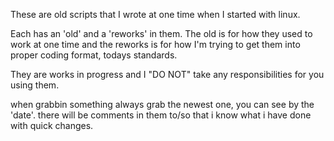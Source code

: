 These are old scripts that I wrote at one time when I started with linux.

Each has an 'old' and a 'reworks' in them.  The old is for how they used to work at one time and the
reworks is for how I'm trying to get them into proper coding format, todays standards.

They are works in progress and I "DO NOT" take any responsibilities for you using them.

when grabbin something always grab the newest one, you can see by the 'date'.  there will be comments
in them to/so that i know what i have done with quick changes.

